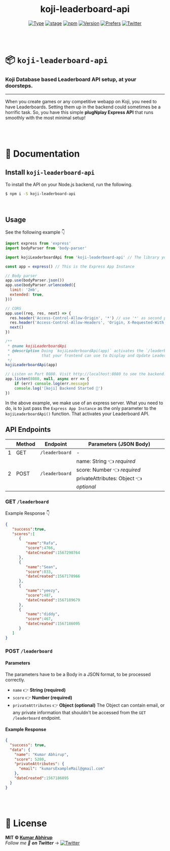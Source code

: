 <div align="center">

<br />

<h1>koji-leaderboard-api</h1>

[![Type](https://img.shields.io/badge/type-API-yellow.svg?style=flat-square)](https://www.npmjs.com/package/koji-leaderboard-api)
[![stage](https://img.shields.io/badge/stage-BetaTesting%20%F0%9F%94%A5-000000.svg?style=flat-square)](https://github.com/KumarAbhirup/koji-leaderboard-api)
[![npm](https://img.shields.io/badge/npm-koji--leaderboard--api-CB3837.svg?style=flat-square)](https://www.npmjs.com/package/koji-leaderboard-api)
[![Version](https://img.shields.io/badge/version-v0.0.7-green.svg?style=flat-square)](https://www.npmjs.com/package/koji-leaderboard-api)
[![Prefers](https://img.shields.io/badge/prefers-NPM%20Installation-blue.svg?style=flat-square)](https://www.npmjs.com/package/koji-leaderboard-api)
[![Twitter](https://img.shields.io/twitter/follow/kumar_abhirup.svg?style=social&label=@kumar_abhirup)](https://twitter.com/kumar_abhirup)
<!-- [![GitHub stars](https://img.shields.io/github/stars/KumarAbhirup/koji-leaderboard-api.svg?style=social&label=Stars)](https://github.com/KumarAbhirup/koji-leaderboard-api) -->

</div>

<br /><br />

# 📦 `koji-leaderboard-api`
### **Koji Database based Leaderboard API setup, at your doorsteps.**

---

When you create games or any competitive webapp on Koji, you need to have Leaderboards. Setting them up in the backend could sometimes be a horrific task. So, you have this simple **plugNplay Express API** that runs smoothly with the most minimal setup!

<br /><br />

# 💃 Documentation

## Install `koji-leaderboard-api`

To install the API on your Node.js backend, run the following.

```bash
$ npm i -S koji-leaderboard-api
```

<br />

## Usage

See the following example 👇

```javascript
import express from 'express'
import bodyParser from 'body-parser'

import kojiLeaderboardApi from 'koji-leaderboard-api' // The library you are using

const app = express() // This is the Express App Instance

// Body parser
app.use(bodyParser.json())
app.use(bodyParser.urlencoded({
  limit: '2mb',
  extended: true,
}))

// CORS
app.use((req, res, next) => {
  res.header('Access-Control-Allow-Origin', '*') // use '*' as second param to allow any client to hack in
  res.header('Access-Control-Allow-Headers', 'Origin, X-Requested-With, Content-Type, Accept, Authorization, X-Jiro-Request-Tag')
  next()
})

/**
 * @name kojiLeaderboardApi
 * @description Doing `kojiLeaderboardApi(app)` activates the `/leaderboard` GET and POST API endpoints
 *              that your frontend can use to Display and Update Leaderboard
 */
kojiLeaderboardApi(app)

// Listen on Port 8080. Visit http://localhost:8080 to see the backend.
app.listen(8080, null, async err => {
    if (err) console.log(err.message)
    console.log('[koji] Backend Started 👏')
})
```

In the above example, we make use of an express server. What you need to do, is to just pass the `Express App Instance` as the only parameter to the `kojiLeaderboardApi()` function. That activates your Leaderboard API.

## API Endpoints

|   | **Method** | **Endpoint**   | **Parameters (JSON Body)**                                                                             |
|---|------------|----------------|--------------------------------------------------------------------------------------------------------|
| 1 | GET        | `/leaderboard` |                                                    -                                                   |
| 2 | POST       | `/leaderboard` | name: String 👈 _required_ <br /> score: Number 👈 _required_ <br /> privateAttributes: Object 👈 _optional_ |

### GET `/leaderboard`

Example Response 👇
```json
{
   "success":true,
   "scores":[
      {
         "name":"Rafa",
         "score":4766,
         "dateCreated":1567290764
      },
      {
         "name":"Sean",
         "score":833,
         "dateCreated":1567178966
      },
      {
         "name":"yeezy",
         "score":487,
         "dateCreated":1567189679
      },
      {
         "name":"diddy",
         "score":467,
         "dateCreated":1567186095
      }
   ]
}
```

### POST `/leaderboard`

#### Parameters

The parameters have to be a Body in a JSON format, to be processed correctly.

- `name` 👉 **String (required)**
- `score` 👉 **Number (required)**
- `privateAttributes` 👉 **Object (optional)** The Object can contain email, or any private information that shouldn't be accessed from the `GET /leaderboard` endpoint.

#### Example Response

```json
{
  "success": true,
  "data": {
    "name": "Kumar Abhirup",
    "score": 5280,
    "privateAttributes": {
      "email": "kumarsExampleMail@gmail.com"
    },
    "dateCreated":1567186095
  }
}
```

<br /><br />

# 📝 License

**MIT © [Kumar Abhirup](https://www.twitter.com/kumar_abhirup)**
<br />
_Follow me 👋 **on Twitter**_ →   [![Twitter](https://img.shields.io/twitter/follow/kumar_abhirup.svg?style=social&label=@kumar_abhirup)](https://twitter.com/kumar_abhirup/)
